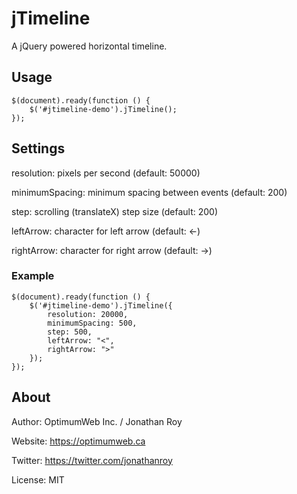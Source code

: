 # jTimeline

A jQuery powered horizontal timeline.

## Usage

```
$(document).ready(function () {
    $('#jtimeline-demo').jTimeline();
});
```

## Settings

resolution: pixels per second (default: 50000)

minimumSpacing: minimum spacing between events (default: 200)

step: scrolling (translateX) step size (default: 200)

leftArrow: character for left arrow (default: &larr;)

rightArrow: character for right arrow (default: &rarr;)

### Example

```
$(document).ready(function () {
    $('#jtimeline-demo').jTimeline({
        resolution: 20000,
        minimumSpacing: 500,
        step: 500,
        leftArrow: "<",
        rightArrow: ">"
    });
});
```

## About

Author: OptimumWeb Inc. / Jonathan Roy

Website: https://optimumweb.ca

Twitter: https://twitter.com/jonathanroy

License: MIT
